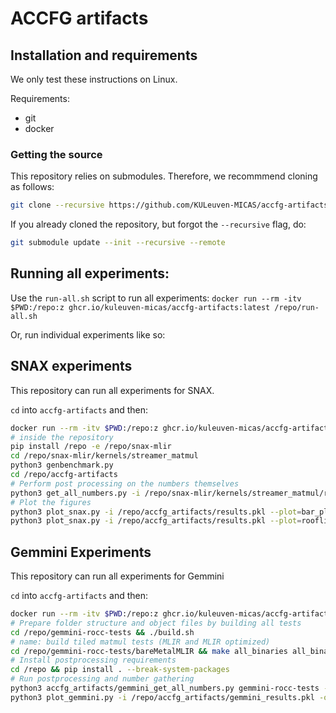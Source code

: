 # ACCFG artifacts

## Installation and requirements

We only test these instructions on Linux.

Requirements:
* git
* docker

### Getting the source

This repository relies on submodules.
Therefore, we recommmend cloning as follows:

```sh
git clone --recursive https://github.com/KULeuven-MICAS/accfg-artifacts
```

If you already cloned the repository, but forgot the `--recursive` flag, do:

```sh
git submodule update --init --recursive --remote
```

## Running all experiments:

Use the `run-all.sh` script to run all experiments: `docker run --rm -itv $PWD:/repo:z ghcr.io/kuleuven-micas/accfg-artifacts:latest /repo/run-all.sh`

Or, run individual experiments like so:

## SNAX experiments

This repository can run all experiments for SNAX.

`cd` into `accfg-artifacts` and then:

```sh 
docker run --rm -itv $PWD:/repo:z ghcr.io/kuleuven-micas/accfg-artifacts:latest
# inside the repository
pip install /repo -e /repo/snax-mlir
cd /repo/snax-mlir/kernels/streamer_matmul
python3 genbenchmark.py
cd /repo/accfg-artifacts
# Perform post processing on the numbers themselves
python3 get_all_numbers.py -i /repo/snax-mlir/kernels/streamer_matmul/results -o results.pkl
# Plot the figures
python3 plot_snax.py -i /repo/accfg_artifacts/results.pkl --plot=bar_plot -o bar_plot.png
python3 plot_snax.py -i /repo/accfg_artifacts/results.pkl --plot=roofline -o roofline.png
```

## Gemmini Experiments

This repository can run all experiments for Gemmini

`cd` into `accfg-artifacts` and then:

```sh
docker run --rm -itv $PWD:/repo:z ghcr.io/kuleuven-micas/accfg-artifacts:latest
# Prepare folder structure and object files by building all tests
cd /repo/gemmini-rocc-tests && ./build.sh
# name: build tiled matmul tests (MLIR and MLIR optimized)
cd /repo/gemmini-rocc-tests/bareMetalMLIR && make all_binaries all_binaries_no_opt
# Install postprocessing requirements
cd /repo && pip install . --break-system-packages
# Run postprocessing and number gathering
python3 accfg_artifacts/gemmini_get_all_numbers.py gemmini-rocc-tests -o /repo/artifacts/gemmini_results.pkl
python3 plot_gemmini.py -i /repo/accfg_artifacts/gemmini_results.pkl -o gemmini_barplot.png
```
